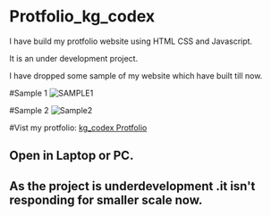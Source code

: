 # Protfolio_kg_codex
I have build my protfolio website using HTML CSS and Javascript.

It is an under development project.

I have dropped some sample of my website which have built till now.

#Sample 1
![SAMPLE1](https://user-images.githubusercontent.com/108950724/203417306-afb685e2-ad4d-44a2-8e6a-619af204bf70.png)


#Sample 2
![Sample2](https://user-images.githubusercontent.com/108950724/203417364-371ee32e-a4fe-4718-a40b-87fc45a1d359.png)

#Vist my protfolio:
[kg_codex Protfolio](https://kushaljgec2025.github.io/Protfolio_kg_codex/)
## Open in Laptop or PC.
## As the project is underdevelopment .it isn't responding for smaller scale now. 
